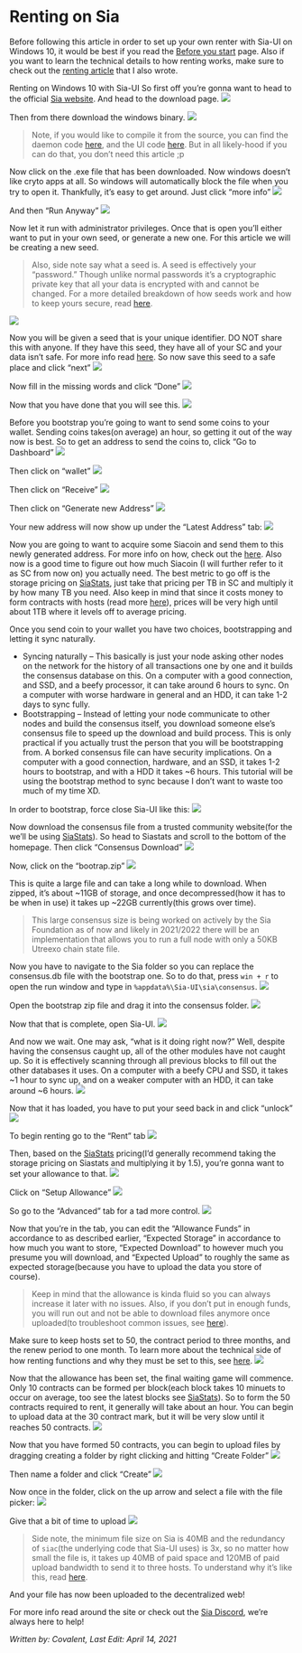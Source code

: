 # Renting on Sia
Before following this article in order to set up your own renter with Sia-UI on Windows 10, it would be best if you read the [Before you start](/renting/before-you-start.html) page. Also if you want to learn the technical details to how renting works, make sure to check out the [renting article](/sia/renting.html) that I also wrote.

Renting on Windows 10 with Sia-UI
So first off you’re gonna want to head to the official <a href="https://sia.tech/" target="_blank" rel="noopener noreferrer">Sia website</a>. And head to the download page.
![](/static/assets/renting-on-sia/image-4.png)

Then from there download the windows binary.
![](/static/assets/renting-on-sia/image-5.png)

>Note, if you would like to compile it from the source, you can find the daemon code <a href="https://gitlab.com/NebulousLabs/Sia" target="_blank" rel="noopener noreferrer">here</a>, and the UI code <a href="https://gitlab.com/NebulousLabs/Sia-UI" target="_blank" rel="noopener noreferrer">here</a>. But in all likely-hood if you can do that, you don’t need this article ;p

Now click on the .exe file that has been downloaded. Now windows doesn’t like cryto apps at all. So windows will automatically block the file when you try to open it. Thankfully, it’s easy to get around. Just click “more info”
![](/static/assets/renting-on-sia/image-6.png)

And then “Run Anyway”
![](/static/assets/renting-on-sia/image-7.png)

Now let it run with administrator privileges. Once that is open you’ll either want to put in your own seed, or generate a new one. For this article we will be creating a new seed.

> Also, side note say what a seed is. A seed is effectively your “password.” Though unlike normal passwords it’s a cryptographic private key that all your data is encrypted with and cannot be changed. For a more detailed breakdown of how seeds work and how to keep yours secure, read [here](/sia/seed-management.html).

![](/static/assets/renting-on-sia/image-8.png)

Now you will be given a seed that is your unique identifier. DO NOT share this with anyone. If they have this seed, they have all of your SC and your data isn’t safe. For more info read [here](/sia/seed-management.html). So now save this seed to a safe place and click “next”
![](/static/assets/renting-on-sia/image-9.png)

Now fill in the missing words and click “Done”
![](/static/assets/renting-on-sia/image-10.png)

Now that you have done that you will see this.
![](/static/assets/renting-on-sia/image-11.png)

Before you bootstrap you’re going to want to send some coins to your wallet. Sending coins takes(on average) an hour, so getting it out of the way now is best. So to get an address to send the coins to, click “Go to Dashboard”
![](/static/assets/renting-on-sia/image-11.5.png)

Then click on “wallet”
![](/static/assets/renting-on-sia/image-12.png)

Then click on “Receive”
![](/static/assets/renting-on-sia/image-14.png)

Then click on “Generate new Address”
![](/static/assets/renting-on-sia/image-15.png)


Your new address will now show up under the “Latest Address” tab:
![](/static/assets/renting-on-sia/image-16.png)


Now you are going to want to acquire some Siacoin and send them to this newly generated address. For more info on how, check out the [here](/sia/trading.html). Also now is a good time to figure out how much Siacoin (I will further refer to it as SC from now on) you actually need. The best metric to go off is the storage pricing on <a href="https://siastats.info/storage_pricing" target="_blank" rel="noopener noreferrer">SiaStats</a>, just take that pricing per TB in SC and multiply it by how many TB you need. Also keep in mind that since it costs money to form contracts with hosts (read more [here](/sia/renting.html)), prices will be very high until about 1TB where it levels off to average pricing.

Once you send coin to your wallet you have two choices, bootstrapping and letting it sync naturally.

* Syncing naturally – This basically is just your node asking other nodes on the network for the history of all transactions one by one and it builds the consensus database on this. On a computer with a good connection, and SSD, and a beefy processor, it can take around 6 hours to sync. On a computer with worse hardware in general and an HDD, it can take 1-2 days to sync fully.
* Bootstrapping – Instead of letting your node communicate to other nodes and build the consensus itself, you download someone else’s consensus file to speed up the download and build process. This is only practical if you actually trust the person that you will be bootstrapping from. A borked consensus file can have security implications. On a computer with a good connection, hardware, and an SSD, it takes 1-2 hours to bootstrap, and with a HDD it takes ~6 hours.
This tutorial will be using the bootstrap method to sync because I don’t want to waste too much of my time XD.

In order to bootstrap, force close Sia-UI like this:
![](/static/assets/renting-on-sia/image-17.png)

Now download the consensus file from a trusted community website(for the we’ll be using <a href="https://siastats.info" target="_blank" rel="noopener noreferrer">SiaStats</a>). So head to Siastats and scroll to the bottom of the homepage. Then click “Consensus Download”
![](/static/assets/renting-on-sia/image-18.png)

Now, click on the “bootrap.zip”
![](/static/assets/renting-on-sia/image-19.png)

This is quite a large file and can take a long while to download. When zipped, it’s about ~11GB of storage, and once decompressed(how it has to be when in use) it takes up ~22GB currently(this grows over time).

> This large consensus size is being worked on actively by the Sia Foundation as of now and likely in 2021/2022 there will be an implementation that allows you to run a full node with only a 50KB Utreexo chain state file.

Now you have to navigate to the Sia folder so you can replace the consensus.db file with the bootstrap one. So to do that, press `win + r` to open the run window and type in `%appdata%\Sia-UI\sia\consensus`.
![](/static/assets/renting-on-sia/image-20.png)

Open the bootstrap zip file and drag it into the consensus folder.
![](/static/assets/renting-on-sia/image-21.png)

Now that that is complete, open Sia-UI.
![](/static/assets/renting-on-sia/image-22.png)

And now we wait. One may ask, “what is it doing right now?” Well, despite having the consensus caught up, all of the other modules have not caught up. So it is effectively scanning through all previous blocks to fill out the other databases it uses. On a computer with a beefy CPU and SSD, it takes ~1 hour to sync up, and on a weaker computer with an HDD, it can take around ~6 hours.
![](/static/assets/renting-on-sia/image-23.png)

Now that it has loaded, you have to put your seed back in and click “unlock”
![](/static/assets/renting-on-sia/image-24.png)

To begin renting go to the “Rent” tab
![](/static/assets/renting-on-sia/image-25.png)

Then, based on the <a href="https://siastats.info/storage_pricing" target="_blank" rel="noopener noreferrer">SiaStats</a> pricing(I’d generally recommend taking the storage pricing on Siastats and multiplying it by 1.5), you’re gonna want to set your allowance to that.
![](/static/assets/renting-on-sia/image-26.png)

Click on “Setup Allowance”
![](/static/assets/renting-on-sia/image-27.png)

So go to the “Advanced” tab for a tad more control.
![](/static/assets/renting-on-sia/image-28.png)

Now that you’re in the tab, you can edit the “Allowance Funds” in accordance to as described earlier, “Expected Storage” in accordance to how much you want to store, “Expected Download” to however much you presume you will download, and “Expected Upload” to roughly the same as expected storage(because you have to upload the data you store of course).

> Keep in mind that the allowance is kinda fluid so you can always increase it later with no issues. Also, if you don’t put in enough funds, you will run out and not be able to download files anymore once uploaded(to troubleshoot common issues, see [here](/help/faq.html#troubleshooting)).

Make sure to keep hosts set to 50, the contract period to three months, and the renew period to one month. To learn more about the technical side of how renting functions and why they must be set to this, see [here](/sia/renting.html).
![](/static/assets/renting-on-sia/image-29.png)

Now that the allowance has been set, the final waiting game will commence. Only 10 contracts can be formed per block(each block takes 10 minuets to occur on average, too see the latest blocks see <a href="https://siastats.info/" target="_blank" rel="noopener noreferrer">SiaStats</a>). So to form the 50 contracts required to rent, it generally will take about an hour. You can begin to upload data at the 30 contract mark, but it will be very slow until it reaches 50 contracts.
![](/static/assets/renting-on-sia/image-30.png)

Now that you have formed 50 contracts, you can begin to upload files by dragging creating a folder by right clicking and hitting “Create Folder”
![](/static/assets/renting-on-sia/image-31.png)

Then name a folder and click “Create”
![](/static/assets/renting-on-sia/image-32.png)

Now once in the folder, click on the up arrow and select a file with the file picker:
![](/static/assets/renting-on-sia/image-33.png)

Give that a bit of time to upload
![](/static/assets/renting-on-sia/image-37.png)
> Side note, the minimum file size on Sia is 40MB and the redundancy of `siac`(the underlying code that Sia-UI uses) is 3x, so no matter how small the file is, it takes up 40MB of paid space and 120MB of paid upload bandwidth to send it to three hosts. To understand why it’s like this, read [here](/sia/renting.html).


And your file has now been uploaded to the decentralized web!

For more info read around the site or check out the <a href="https://discord.com/invite/sia" target="_blank" rel="noopener noreferrer">Sia Discord</a>, we’re always here to help!

*Written by: Covalent, Last Edit: April 14, 2021*
